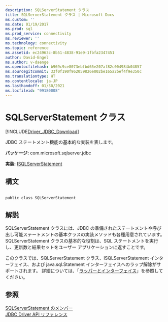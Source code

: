 ```yaml
---
description: SQLServerStatement クラス
title: SQLServerStatement クラス | Microsoft Docs
ms.custom: ''
ms.date: 01/19/2017
ms.prod: sql
ms.prod_service: connectivity
ms.reviewer: ''
ms.technology: connectivity
ms.topic: reference
ms.assetid: ec24963c-8b51-4838-91e9-1fbfa2347451
author: David-Engel
ms.author: v-daenge
ms.openlocfilehash: b969c9ce8073ebfbd65e207af82c004984b04857
ms.sourcegitcommit: 33f0f190f962059826e002be165a2bef4f9e350c
ms.translationtype: HT
ms.contentlocale: ja-JP
ms.lasthandoff: 01/30/2021
ms.locfileid: "99180008"
---
```

# <a name="sqlserverstatement-class"></a>SQLServerStatement クラス
[!INCLUDE[Driver_JDBC_Download](../../../includes/driver_jdbc_download.md)]

  JDBC ステートメント機能の基本的な実装を表します。  
  
 **パッケージ:** com.microsoft.sqlserver.jdbc  
  
 **実装:** [ISQLServerStatement](../../../connect/jdbc/reference/isqlserverstatement-interface.md)  
  
## <a name="syntax"></a>構文  
  
```  
  
public class SQLServerStatement  
```  
  
## <a name="remarks"></a>解説  
 SQLServerStatement クラスには、JDBC の準備されたステートメントや呼び出し可能ステートメントの基本クラスの実装メソッドも各種用意されています。 SQLServerStatement クラスの基本的な役割は、SQL ステートメントを実行し、更新数と結果セットをユーザー アプリケーションに返すことです。  
  
 このクラスでは、SQLServerStatement クラス、ISQLServerStatement インターフェイス、および java.sql.Statement インターフェイスへのラップ解除がサポートされます。 詳細については、「[ラッパーとインターフェイス](../../../connect/jdbc/wrappers-and-interfaces.md)」を参照してください。  
  
## <a name="see-also"></a>参照  
 [SQLServerStatement のメンバー](../../../connect/jdbc/reference/sqlserverstatement-members.md)   
 [JDBC Driver API リファレンス](../../../connect/jdbc/reference/jdbc-driver-api-reference.md)  
  
  
